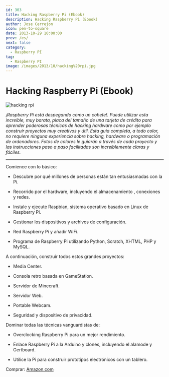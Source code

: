 ```yaml
---
id: 303
title: Hacking Raspberry Pi (Ebook)
description: Hacking Raspberry Pi (Ebook)
author: Jose Cerrejon
icon: pen-to-square
date: 2013-10-29 10:00:00
prev: /es/
next: false
category:
  - Raspberry PI
tag:
  - Raspberry PI
image: /images/2013/10/hacking%20rpi.jpg
---
```


# Hacking Raspberry Pi (Ebook)

![hacking rpi](/images/2013/10/hacking%20rpi.jpg)

*¡Raspberry Pi está despegando como un cohete!. Puede utilizar esta increíble, muy barata, placa del tamaño de una tarjeta de crédito para aprender poderosas técnicas de hacking hardware como por ejemplo construir proyectos muy creativos y útil. Esta guía completa, a todo color, no requiere ninguna experiencia sobre hacking, hardware o programación de ordenadores. Fotos de colores le guiarán a través de cada proyecto y las instrucciones paso a paso facilitadas son increíblemente claras y fáciles.*

- - -
Comience con lo básico:

* Descubre por qué millones de personas están tan entusiasmadas con la Pi.

* Recorrido por el hardware, incluyendo el almacenamiento , conexiones y redes.

* Instale y ejecute Raspbian, sistema operativo basado en Linux de Raspberry Pi.

* Gestionar los dispositivos y archivos de configuración.

* Red Raspberry Pi y añadir WiFi.

* Programa de Raspberry Pi utilizando Python, Scratch, XHTML, PHP y MySQL.

A continuación, construir todos estos grandes proyectos:

* Media Center.

* Consola retro basada en GameStation.

* Servidor de Minecraft.

* Servidor Web.

* Portable Webcam.

* Seguridad y dispositivo de privacidad.

Dominar todas las técnicas vanguardistas de:

* Overclocking Raspberry Pi para un mejor rendimiento.

* Enlace Raspberry Pi a la Arduino y clones, incluyendo el alamode y Gertboard.

* Utilice la Pi para construir prototipos electrónicos con un tablero.

Comprar: [Amazon.com](http://www.amazon.com/Hacking-Raspberry-Pi-Timothy-Warner/dp/0789751569/)